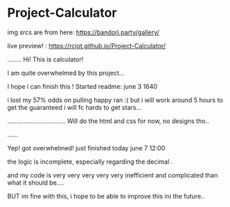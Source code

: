 # Project-Calculator

img srcs are from here: https://bandori.party/gallery/

live preview! : https://rcjot.github.io/Project-Calculator/


........
Hi! This is calculator!

I am quite overwhelmed by this project...

I hope i can finish this ! Started readme: june 3 1640

i lost my 57% odds on pulling happy ran :(
but i will work around 5 hours to get the guaranteed
i will fc hards to get stars...


.................................
Will do the html and css for now, no designs tho..


......

Yep! got overwhelmed!
just finished today june 7 12:00

the logic is incomplete, especially regarding the decimal .

and my code is very very very very very inefficient and complicated than what it should be....



BUT im fine with this, i hope to be able to improve this ini the future..

